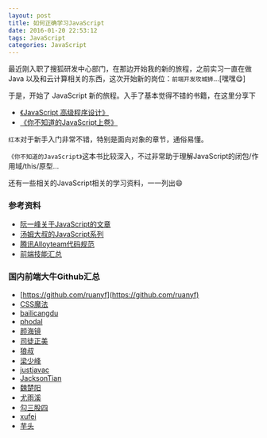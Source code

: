 ```yaml
---
layout: post
title: 如何正确学习JavaScript
date: 2016-01-20 22:53:12
tags: JavaScript
categories: JavaScript
---
```


最近刚入职了搜狐研发中心部门，在那边开始我的新的旅程，之前实习一直在做 Java 以及和云计算相关的东西，这次开始新的岗位：`前端开发攻城狮`...[嘿嘿😋]

于是，开始了 JavaScript 新的旅程。入手了基本觉得不错的书籍，在这里分享下

- [《JavaScript 高级程序设计》](https://item.jd.com/10951037.html)
- [《你不知道的JavaScript上卷》](https://item.jd.com/11676671.html)

`红本`对于新手入门非常不错，特别是面向对象的章节，通俗易懂。

`《你不知道的JavaScript》`这本书比较深入，不过非常助于理解JavaScript的闭包/作用域/this/原型...


还有一些相关的JavaScript相关的学习资料，一一列出😄

### 参考资料

- [阮一峰关于JavaScript的文章](http://www.ruanyifeng.com/blog/javascript/)
- [汤姆大叔的JavaScript系列](http://www.cnblogs.com/TomXu/tag/JavaScript/)
- [腾讯Alloyteam代码规范](https://github.com/AlloyTeam/CodeGuide)
- [前端技能汇总](https://github.com/JacksonTian/fks)

### 国内前端大牛Github汇总

- [https://github.com/ruanyf](https://github.com/ruanyf)
- [CSS魔法](https://github.com/cssmagic)
- [bailicangdu](https://github.com/bailicangdu)
- [phodal](https://github.com/phodal)
- [颜海镜](https://github.com/yanhaijing)
- [司徒正美](https://github.com/RubyLouvre)
- [狼叔](https://github.com/i5ting)
- [梁少峰](https://github.com/youngwind)
- [justjavac](https://github.com/justjavac)
- [JacksonTian](https://github.com/JacksonTian)
- [魏楚阳](https://github.com/brianway)
- [尤雨溪](https://github.com/yyx990803)
- [勾三股四](https://github.com/Jinjiang)
- [xufei](https://github.com/xufei)
- [芋头](https://github.com/xinyu198736)